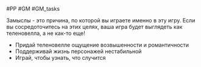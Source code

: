 #PP #GM #GM_tasks 

Замыслы - это причина, по которой вы играете именно в эту игру. Если вы сосредоточитесь на этих целях, ваша игра будет выглядеть как теленовелла, а не как-то еще! 

- Придай теленовелле ощущение возвышенности и романтичности 
- Поддерживай жизнь персонажей нестабильной 
- Играй, чтобы узнать, что случится